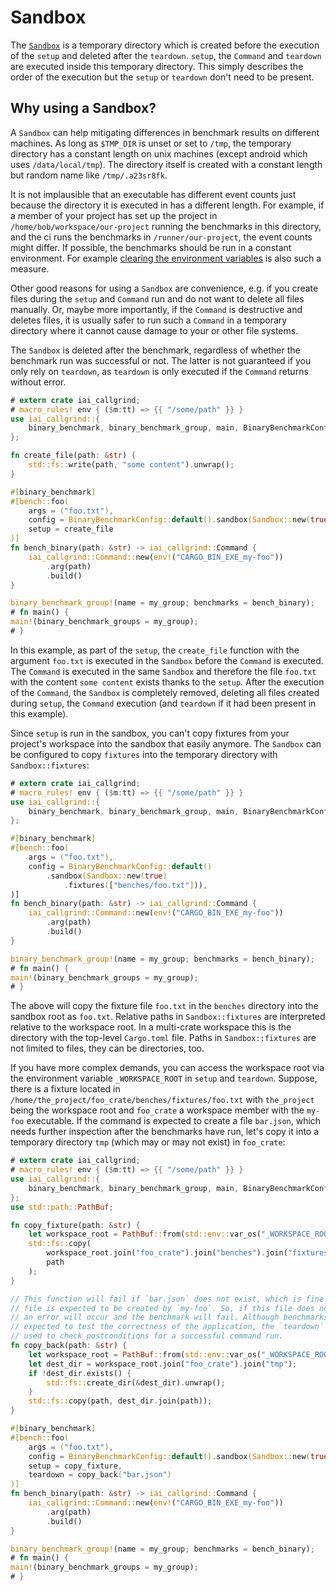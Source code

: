 # Sandbox

The
[`Sandbox`](https://docs.rs/iai-callgrind/0.14.0/iai_callgrind/struct.Sandbox.html)
is a temporary directory which is created before the execution of the `setup`
and deleted after the `teardown`. `setup`, the `Command` and `teardown` are
executed inside this temporary directory. This simply describes the order of the
execution but the `setup` or `teardown` don't need to be present.

## Why using a Sandbox?

A `Sandbox` can help mitigating differences in benchmark results on different
machines. As long as `$TMP_DIR` is unset or set to `/tmp`, the temporary
directory has a constant length on unix machines (except android
which uses `/data/local/tmp`). The directory itself is created with a constant
length but random name like `/tmp/.a23sr8fk`.

It is not implausible that an executable has different event counts just because
the directory it is executed in has a different length. For example, if a member
of your project has set up the project in `/home/bob/workspace/our-project`
running the benchmarks in this directory, and the ci runs the benchmarks in
`/runner/our-project`, the event counts might differ. If possible, the
benchmarks should be run in a constant environment. For example [clearing the
environment variables](../important.md) is also such a measure.

Other good reasons for using a `Sandbox` are convenience, e.g. if you create
files during the `setup` and `Command` run and do not want to delete all files
manually. Or, maybe more importantly, if the `Command` is destructive and
deletes files, it is usually safer to run such a `Command` in a temporary
directory where it cannot cause damage to your or other file systems.

The `Sandbox` is deleted after the benchmark, regardless of whether the
benchmark run was successful or not. The latter is not guaranteed if you only
rely on `teardown`, as `teardown` is only executed if the `Command` returns
without error.

```rust
# extern crate iai_callgrind;
# macro_rules! env { ($m:tt) => {{ "/some/path" }} }
use iai_callgrind::{
    binary_benchmark, binary_benchmark_group, main, BinaryBenchmarkConfig, Sandbox
};

fn create_file(path: &str) {
    std::fs::write(path, "some content").unwrap();
}

#[binary_benchmark]
#[bench::foo(
    args = ("foo.txt"),
    config = BinaryBenchmarkConfig::default().sandbox(Sandbox::new(true)),
    setup = create_file
)]
fn bench_binary(path: &str) -> iai_callgrind::Command {
    iai_callgrind::Command::new(env!("CARGO_BIN_EXE_my-foo"))
        .arg(path)
        .build()
}

binary_benchmark_group!(name = my_group; benchmarks = bench_binary);
# fn main() {
main!(binary_benchmark_groups = my_group);
# }
```

In this example, as part of the `setup`, the `create_file` function with the
argument `foo.txt` is executed in the `Sandbox` before the `Command` is
executed. The `Command` is executed in the same `Sandbox` and therefore the file
`foo.txt` with the content `some content` exists thanks to the `setup`. After
the execution of the `Command`, the `Sandbox` is completely removed, deleting
all files created during `setup`, the `Command` execution (and `teardown` if it
had been present in this example).

Since `setup` is run in the sandbox, you can't copy fixtures from your project's
workspace into the sandbox that easily anymore. The `Sandbox` can be configured
to copy `fixtures` into the temporary directory with `Sandbox::fixtures`:

```rust
# extern crate iai_callgrind;
# macro_rules! env { ($m:tt) => {{ "/some/path" }} }
use iai_callgrind::{
    binary_benchmark, binary_benchmark_group, main, BinaryBenchmarkConfig, Sandbox
};

#[binary_benchmark]
#[bench::foo(
    args = ("foo.txt"),
    config = BinaryBenchmarkConfig::default()
        .sandbox(Sandbox::new(true)
            .fixtures(["benches/foo.txt"])),
)]
fn bench_binary(path: &str) -> iai_callgrind::Command {
    iai_callgrind::Command::new(env!("CARGO_BIN_EXE_my-foo"))
        .arg(path)
        .build()
}

binary_benchmark_group!(name = my_group; benchmarks = bench_binary);
# fn main() {
main!(binary_benchmark_groups = my_group);
# }
```

The above will copy the fixture file `foo.txt` in the `benches` directory into
the sandbox root as `foo.txt`. Relative paths in `Sandbox::fixtures` are
interpreted relative to the workspace root. In a multi-crate workspace this is
the directory with the top-level `Cargo.toml` file. Paths in `Sandbox::fixtures`
are not limited to files, they can be directories, too.

If you have more complex demands, you can access the workspace root via the
environment variable `_WORKSPACE_ROOT` in `setup` and `teardown`. Suppose, there
is a fixture located in `/home/the_project/foo_crate/benches/fixtures/foo.txt`
with `the_project` being the workspace root and `foo_crate` a workspace member
with the `my-foo` executable. If the command is expected to create a file
`bar.json`, which needs further inspection after the benchmarks have run, let's
copy it into a temporary directory `tmp` (which may or may not exist) in
`foo_crate`:

```rust
# extern crate iai_callgrind;
# macro_rules! env { ($m:tt) => {{ "/some/path" }} }
use iai_callgrind::{
    binary_benchmark, binary_benchmark_group, main, BinaryBenchmarkConfig, Sandbox
};
use std::path::PathBuf;

fn copy_fixture(path: &str) {
    let workspace_root = PathBuf::from(std::env::var_os("_WORKSPACE_ROOT").unwrap());
    std::fs::copy(
        workspace_root.join("foo_crate").join("benches").join("fixtures").join(path),
        path
    );
}

// This function will fail if `bar.json` does not exist, which is fine as this
// file is expected to be created by `my-foo`. So, if this file does not exist,
// an error will occur and the benchmark will fail. Although benchmarks are not
// expected to test the correctness of the application, the `teardown` can be
// used to check postconditions for a successful command run.
fn copy_back(path: &str) {
    let workspace_root = PathBuf::from(std::env::var_os("_WORKSPACE_ROOT").unwrap());
    let dest_dir = workspace_root.join("foo_crate").join("tmp");
    if !dest_dir.exists() {
        std::fs::create_dir(&dest_dir).unwrap();
    }
    std::fs::copy(path, dest_dir.join(path));
}

#[binary_benchmark]
#[bench::foo(
    args = ("foo.txt"),
    config = BinaryBenchmarkConfig::default().sandbox(Sandbox::new(true)),
    setup = copy_fixture,
    teardown = copy_back("bar.json")
)]
fn bench_binary(path: &str) -> iai_callgrind::Command {
    iai_callgrind::Command::new(env!("CARGO_BIN_EXE_my-foo"))
        .arg(path)
        .build()
}

binary_benchmark_group!(name = my_group; benchmarks = bench_binary);
# fn main() {
main!(binary_benchmark_groups = my_group);
# }
```
